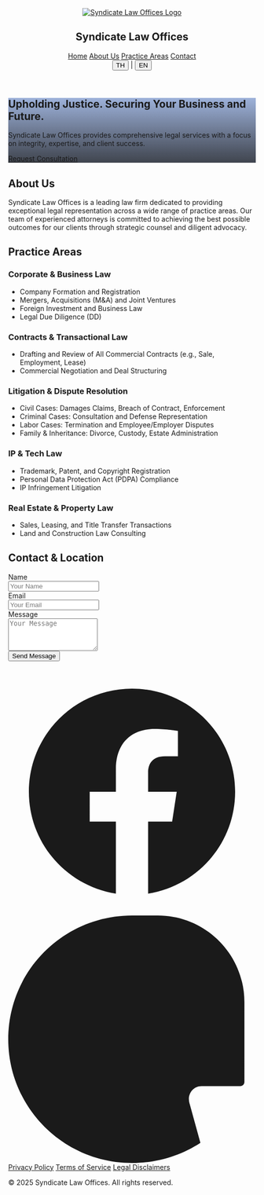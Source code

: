 <!DOCTYPE html>
<html class="scroll-smooth" lang="en-US">
<head>
<meta charset="utf-8"/>
<meta name="viewport" content="width=device-width, initial-scale=1">

<link crossorigin="" href="https://fonts.gstatic.com/" rel="preconnect"/>
<link as="style" href="https://fonts.googleapis.com/css2?display=swap&family=Inter:wght@400;500;700;900" onload="this.rel='stylesheet'" rel="stylesheet"/>
<title>Syndicate Law Offices - Legal Expertise</title>
<link href="data:image/x-icon;base64," rel="icon" type="image/x-icon"/>
<script src="https://cdn.tailwindcss.com?plugins=forms,container-queries"></script>
<script>
      tailwind.config = {
        darkMode: "class",
        theme: {
          extend: {
            colors: {
              primary: "#0d40a5",
              "background-light": "#f6f6f8",
              "background-dark": "#101622",
              "accent-gold": "#FFD700"
            },
            fontFamily: {
              display: ["Inter"],
            },
            borderRadius: {
              DEFAULT: "0.25rem",
              lg: "0.5rem",
              xl: "0.75rem",
              full: "9999px"
            },
          },
        },
      };
    </script>
    <style>
      .[syndicate-logo](https://github.com/user-attachments/assets/18a8056f-9bc3-4333-953b-35dc104a8915) {
        height: 48px; /* กำหนดความสูงตามที่ต้องการ */
        width: auto;
      }
    </style>
</head>
<body class="font-display bg-background-light dark:bg-background-dark">
<div class="relative flex h-auto min-h-screen w-full flex-col overflow-x-hidden group/design-root">
<div class="layout-container flex h-full grow flex-col">
<header class="flex flex-col items-center justify-center whitespace-nowrap border-b border-background-light/10 dark:border-background-dark/10 px-10 py-4 bg-background-light dark:bg-background-dark sticky top-0 z-50 shadow-sm">
<div class="flex flex-col items-center gap-2 text-stone-800 dark:text-stone-200 w-full">
<a href="/" class="flex flex-col items-center">
    <img src="/assets/images/syndicate-logo.jpg" alt="Syndicate Law Offices Logo" class="syndicate-logo" />
</a>
<h2 class="text-xl font-bold tracking-tight text-stone-900 dark:text-white">Syndicate Law Offices</h2>
</div>
<nav class="hidden md:flex items-center gap-8 mt-4">
<a class="text-sm font-medium text-stone-600 dark:text-stone-300 hover:text-primary dark:hover:text-primary transition-colors" href="#">Home</a>
<a class="text-sm font-medium text-stone-600 dark:text-stone-300 hover:text-primary dark:hover:text-primary transition-colors" href="#about">About Us</a>
<a class="text-sm font-medium text-stone-600 dark:text-stone-300 hover:text-primary dark:hover:text-primary transition-colors" href="#practice-areas">Practice Areas</a>
<a class="text-sm font-medium text-stone-600 dark:text-stone-300 hover:text-primary dark:hover:text-primary transition-colors" href="#contact">Contact</a>
</nav>
<div class="flex items-center gap-4 absolute top-4 right-10">
<div class="flex items-center space-x-2">
    <button class="text-sm font-bold text-primary dark:text-primary">TH</button>
    <span class="text-stone-400">|</span>
    <button class="text-sm font-medium text-stone-600 dark:text-stone-300 hover:text-primary">EN</button>
</div>
</div>
</header>
<main class="flex-1">
<section class="relative min-h-[60vh] flex items-center justify-center text-center text-white bg-cover bg-center" style='background-image: linear-gradient(rgba(13, 64, 165, 0.4), rgba(16, 22, 34, 0.8)), url("https://lh3.googleusercontent.com/aida-public/AB6AXuCthf3LMf7Yz0KhepgDp-LplVTJxrlfbDeeJdu-GVwHkpLdNTGiqPR7FYvpTLFPnFWFrFD1YH3GjQ_w0dm4jdPKiByOmqD3Vp8UOXHGldjpq8WFETQx7HSJlSLXRyGVHEibBf-btsg5SvEEj_xTDCOafcvlqB3Two-K38WB4QwguAkrSQJI6PbIf2FNZ5Y0jRde_pHLNfFxxXhX7VrS94zQ-pDV-u6vuThkzZGuJF2Qtmp13CgaLMYGWdHwCoRg4fnmc1S3l3GcQt5v");'>
<div class="max-w-4xl px-4 py-20">
<h1 class="text-4xl md:text-6xl font-black tracking-tighter">Upholding Justice. Securing Your Business and Future.</h1>
<p class="mt-4 text-lg md:text-xl max-w-2xl mx-auto text-stone-200">Syndicate Law Offices provides comprehensive legal services with a focus on integrity, expertise, and client success.</p>
<a href="#contact" class="mt-8 inline-flex items-center justify-center rounded-lg h-12 px-6 bg-primary text-white text-base font-bold tracking-wide hover:bg-primary/90 transition-colors shadow-lg">Request Consultation</a>
</div>
</section>
<div class="max-w-5xl mx-auto px-4 sm:px-6 lg:px-8 py-16 sm:py-24">
<section class="mb-24 text-center" id="about">
<h2 class="text-3xl font-bold tracking-tight text-stone-900 dark:text-white sm:text-4xl">About Us</h2>
<p class="mt-6 max-w-3xl mx-auto text-lg leading-8 text-stone-600 dark:text-stone-400">Syndicate Law Offices is a leading law firm dedicated to providing exceptional legal representation across a wide range of practice areas. Our team of experienced attorneys is committed to achieving the best possible outcomes for our clients through strategic counsel and diligent advocacy.</p>
</section>
<section class="mb-24" id="practice-areas">
<h2 class="text-3xl font-bold tracking-tight text-stone-900 dark:text-white sm:text-4xl text-center">Practice Areas</h2>
<div class="mt-12 grid grid-cols-1 gap-12 sm:grid-cols-2 lg:grid-cols-1">
<div class="flex flex-col gap-6 p-6 rounded-xl bg-background-light/50 dark:bg-background-dark/50 shadow-sm border-l-4 border-accent-gold">
<h3 class="text-xl font-semibold leading-7 text-stone-900 dark:text-white">Corporate & Business Law</h3>
<ul class="list-disc list-inside space-y-2 text-stone-600 dark:text-stone-400">
    <li>Company Formation and Registration</li>
    <li>Mergers, Acquisitions (M&A) and Joint Ventures</li>
    <li>Foreign Investment and Business Law</li>
    <li>Legal Due Diligence (DD)</li>
</ul>
</div>
<div class="flex flex-col gap-6 p-6 rounded-xl bg-background-light/50 dark:bg-background-dark/50 shadow-sm border-l-4 border-accent-gold">
<h3 class="text-xl font-semibold leading-7 text-stone-900 dark:text-white">Contracts & Transactional Law</h3>
<ul class="list-disc list-inside space-y-2 text-stone-600 dark:text-stone-400">
    <li>Drafting and Review of All Commercial Contracts (e.g., Sale, Employment, Lease)</li>
    <li>Commercial Negotiation and Deal Structuring</li>
</ul>
</div>
<div class="flex flex-col gap-6 p-6 rounded-xl bg-background-light/50 dark:bg-background-dark/50 shadow-sm border-l-4 border-accent-gold">
<h3 class="text-xl font-semibold leading-7 text-stone-900 dark:text-white">Litigation & Dispute Resolution</h3>
<ul class="list-disc list-inside space-y-2 text-stone-600 dark:text-stone-400">
    <li>Civil Cases: Damages Claims, Breach of Contract, Enforcement</li>
    <li>Criminal Cases: Consultation and Defense Representation</li>
    <li>Labor Cases: Termination and Employee/Employer Disputes</li>
    <li>Family & Inheritance: Divorce, Custody, Estate Administration</li>
</ul>
</div>
<div class="flex flex-col gap-6 p-6 rounded-xl bg-background-light/50 dark:bg-background-dark/50 shadow-sm border-l-4 border-accent-gold">
<h3 class="text-xl font-semibold leading-7 text-stone-900 dark:text-white">IP & Tech Law</h3>
<ul class="list-disc list-inside space-y-2 text-stone-600 dark:text-stone-400">
    <li>Trademark, Patent, and Copyright Registration</li>
    <li>Personal Data Protection Act (PDPA) Compliance</li>
    <li>IP Infringement Litigation</li>
</ul>
</div>
<div class="flex flex-col gap-6 p-6 rounded-xl bg-background-light/50 dark:bg-background-dark/50 shadow-sm border-l-4 border-accent-gold">
<h3 class="text-xl font-semibold leading-7 text-stone-900 dark:text-white">Real Estate & Property Law</h3>
<ul class="list-disc list-inside space-y-2 text-stone-600 dark:text-stone-400">
    <li>Sales, Leasing, and Title Transfer Transactions</li>
    <li>Land and Construction Law Consulting</li>
</ul>
</div>
</div>
</section>
<section id="contact">
<div class="grid grid-cols-1 md:grid-cols-2 gap-16 items-start">
<div>
<h2 class="text-3xl font-bold tracking-tight text-stone-900 dark:text-white sm:text-4xl">Contact & Location</h2>
<form action="https://formspree.io/f/xeorddab" method="POST" class="mt-8 space-y-6">
    <div>
        <label class="block text-sm font-medium text-stone-700 dark:text-stone-300" for="name">Name</label>
        <div class="mt-1">
            <input autocomplete="name" class="form-input block w-full rounded-lg border-stone-300 dark:border-stone-700 bg-background-light/50 dark:bg-background-dark/50 shadow-sm focus:border-primary focus:ring-primary text-stone-900 dark:text-white placeholder-stone-400 dark:placeholder-stone-500" id="name" name="name" placeholder="Your Name" type="text" required/>
        </div>
    </div>
    <div>
        <label class="block text-sm font-medium text-stone-700 dark:text-stone-300" for="email">Email</label>
        <div class="mt-1">
            <input autocomplete="email" class="form-input block w-full rounded-lg border-stone-300 dark:border-stone-700 bg-background-light/50 dark:bg-background-dark/50 shadow-sm focus:border-primary focus:ring-primary text-stone-900 dark:text-white placeholder-stone-400 dark:placeholder-stone-500" id="email" name="_replyto" placeholder="Your Email" type="email" required/>
        </div>
    </div>
    <div>
        <label class="block text-sm font-medium text-stone-700 dark:text-stone-300" for="message">Message</label>
        <div class="mt-1">
            <textarea class="form-textarea block w-full rounded-lg border-stone-300 dark:border-stone-700 bg-background-light/50 dark:bg-background-dark/50 shadow-sm focus:border-primary focus:ring-primary text-stone-900 dark:text-white placeholder-stone-400 dark:placeholder-stone-500" id="message" name="message" placeholder="Your Message" rows="4" required></textarea>
        </div>
    </div>
    <div>
        <button class="inline-flex items-center justify-center rounded-lg h-12 px-6 bg-primary text-white text-base font-bold tracking-wide hover:bg-primary/90 transition-colors shadow-lg w-full" type="submit">Send Message</button>
    </div>
</form>
</div>

<div class="w-full aspect-w-1 aspect-h-1 rounded-xl overflow-hidden mt-12 md:mt-0">
    <div id="map" class="w-full h-full min-h-[400px]"></div>
</div>
</div>
</section>
</div>
</main>
<footer class="bg-background-light/50 dark:bg-background-dark/50 border-t border-background-light/10 dark:border-background-dark/10">
<div class="max-w-7xl mx-auto py-12 px-4 sm:px-6 lg:px-8">
<div class="flex justify-center space-x-6 mb-8">
<a class="text-stone-500 dark:text-stone-400 hover:text-primary dark:hover:text-accent-gold transition-colors" href="https://www.facebook.com/profile.php?id=61576550558611&mibextid=wwXIfr&mibextid=wwXIfr" target="_blank">
    <svg class="h-6 w-6" fill="currentColor" viewBox="0 0 24 24" xmlns="http://www.w3.org/2000/svg"><path d="M22 12c0-5.523-4.477-10-10-10S2 6.477 2 12c0 4.991 3.657 9.128 8.438 9.878v-6.987h-2.54V12h2.54V9.797c0-2.506 1.492-3.89 3.777-3.89 1.094 0 2.238.195 2.238.195v2.46h-1.26c-1.243 0-1.63.771-1.63 1.562V12h2.773l-.443 2.891h-2.33V21.878C18.343 21.128 22 16.991 22 12z"></path></svg>
</a>
<a class="text-stone-500 dark:text-stone-400 hover:text-primary dark:hover:text-accent-gold transition-colors" href="https://fastwork.co/user/netithornb?source=web_marketplace_profile-menu_profile" target="_blank">
    <svg class="h-6 w-6" viewBox="0 0 24 24" fill="currentColor" xmlns="http://www.w3.org/2000/svg">
        <path d="M12 0C5.373 0 0 5.373 0 12s5.373 12 12 12c2.445 0 4.73-.72 6.633-1.957l-1.07-3.882c-.22-.796.333-1.614 1.173-1.614h3.764c.22 0 .4-.18.4-.4V8.4c0-4.639-3.761-8.4-8.4-8.4zm0 6c-3.314 0-6 2.686-6 6s2.686 6 6 6 6-2.686 6-6-2.686-6-6-6z"/>
    </svg>
</a>
</div>
<div class="flex justify-center space-x-6">
<a class="text-stone-500 dark:text-stone-400 hover:text-stone-900 dark:hover:text-white text-sm" href="#">Privacy Policy</a>
<a class="text-stone-500 dark:text-stone-400 hover:text-stone-900 dark:hover:text-white text-sm" href="#">Terms of Service</a>
<a class="text-stone-500 dark:text-stone-400 hover:text-stone-900 dark:hover:text-white text-sm" href="#">Legal Disclaimers</a>
</div>
<p class="mt-8 text-center text-xs text-stone-500 dark:text-stone-400">© 2025 Syndicate Law Offices. All rights reserved.</p>
</div>
</footer>
</div>
</div>

<script>
    function initMap() {
        // **แทนที่ด้วย Latitude และ Longitude ของที่ตั้งสำนักงานของคุณ**
        const lawOffice = { lat: 13.7563, lng: 100.5018 }; // ตัวอย่าง: Bangkok Center
        const map = new google.maps.Map(document.getElementById("map"), {
            zoom: 15,
            center: lawOffice,
            mapId: "DEMO_MAP_ID",
        });
        new google.maps.Marker({
            position: lawOffice,
            map: map,
            title: "Syndicate Law Offices"
        });
    }
</script>
<script async defer src="https://maps.googleapis.com/maps/api/js?key=YOUR_GOOGLE_MAPS_API_KEY&callback=initMap"></script>
    
</body></html>
